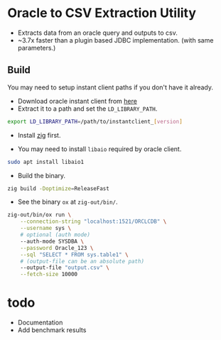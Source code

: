 # Oracle to CSV Extraction Utility

- Extracts data from an oracle query and outputs to csv.
- ~3.7x faster than a plugin based JDBC implementation. (with same parameters.)

## Build

You may need to setup instant client paths if you don't have it already.

- Download oracle instant client from [here](https://www.oracle.com/database/technologies/instant-client/downloads.html)
- Extract it to a path and set the `LD_LIBRARY_PATH`.
```sh
export LD_LIBRARY_PATH=/path/to/instantclient_[version]
```

- Install [zig](https://ziglang.org) first.

- You may need to install `libaio` required by oracle client.
```sh
sudo apt install libaio1
```

- Build the binary.
```sh
zig build -Doptimize=ReleaseFast
```

- See the binary `ox` at `zig-out/bin/`.


```sh
zig-out/bin/ox run \
    --connection-string "localhost:1521/ORCLCDB" \
    --username sys \
    # optional (auth mode)
    --auth-mode SYSDBA \
    --password Oracle_123 \
    --sql "SELECT * FROM sys.table1" \
    # (output-file can be an absolute path)
    --output-file "output.csv" \
    --fetch-size 10000
```


# todo
- Documentation
- Add benchmark results
